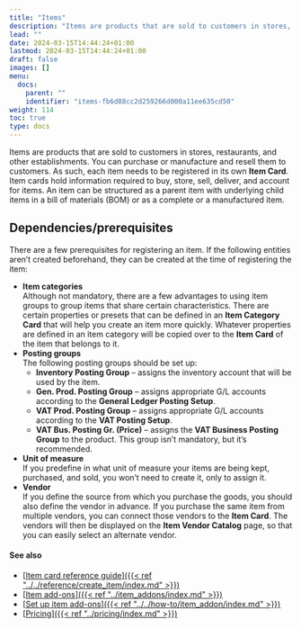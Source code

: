 ```yaml
---
title: "Items"
description: "Items are products that are sold to customers in stores, restaurants, and other establishments. You can purchase or manufacture and resell them to customers."
lead: ""
date: 2024-03-15T14:44:24+01:00
lastmod: 2024-03-15T14:44:24+01:00
draft: false
images: []
menu:
  docs:
    parent: ""
    identifier: "items-fb6d88cc2d259266d000a11ee635cd50"
weight: 114
toc: true
type: docs
---
```


Items are products that are sold to customers in stores, restaurants, and other establishments. You can purchase or manufacture and resell them to customers. As such, each item needs to be registered in its own **Item Card**. Item cards hold information required to buy, store, sell, deliver, and account for items. An item can be structured as a parent item with underlying child items in a bill of materials (BOM) or as a complete or a manufactured item. 

## Dependencies/prerequisites

There are a few prerequisites for registering an item. If the following entities aren’t created beforehand, they can be created at the time of registering the item: 

- **Item categories**     
  Although not mandatory, there are a few advantages to using item groups to group items that share certain characteristics. There are certain properties or presets that can be defined in an **Item Category Card** that will help you create an item more quickly. Whatever properties are defined in an item category will be copied over to the **Item Card** of the item that belongs to it. 
- **Posting groups**    
  The following posting groups should be set up: 
    - **Inventory Posting Group** – assigns the inventory account that will be used by the item. 
    - **Gen. Prod. Posting Group** – assigns appropriate G/L accounts according to the **General Ledger Posting Setup**. 
    - **VAT Prod. Posting Group** – assigns appropriate G/L accounts according to the **VAT Posting Setup**. 
    - **VAT Bus. Posting Gr. (Price)** – assigns the **VAT Business Posting Group** to the product. This group isn’t mandatory, but it’s recommended. 
- **Unit of measure**      
  If you predefine in what unit of measure your items are being kept, purchased, and sold, you won’t need to create it, only to assign it.
- **Vendor**      
  If you define the source from which you purchase the goods, you should also define the vendor in advance. If you purchase the same item from multiple vendors, you can connect those vendors to the **Item Card**. The vendors will then be displayed on the **Item Vendor Catalog** page, so that you can easily select an alternate vendor. 

#### See also

- [<ins>Item card reference guide<ins>]({{< ref "../../reference/create_item/index.md" >}})
- [<ins>Item add-ons<ins>]({{< ref "../item_addons/index.md" >}})
- [<ins>Set up item add-ons<ins>]({{< ref "../../how-to/item_addon/index.md" >}})
- [<ins>Pricing<ins>]({{< ref "../pricing/index.md" >}})